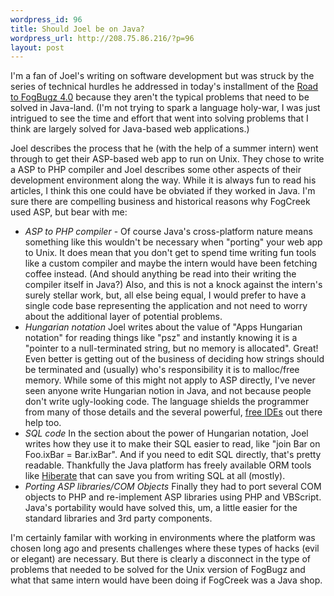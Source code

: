 ```yaml
--- 
wordpress_id: 96
title: Should Joel be on Java?
wordpress_url: http://208.75.86.216/?p=96
layout: post
---
```

I'm a fan of Joel's writing on software development but was struck by the series of technical hurdles he addressed in today's installment of the <a href="http://www.joelonsoftware.com/articles/FogBugzIII.html">Road to FogBugz 4.0</a> because they aren't the typical problems that need to be solved in Java-land. (I'm not trying to spark a language holy-war, I was just intrigued to see the time and effort that went into solving problems that I think are largely solved for Java-based web applications.)

Joel describes the process that he (with the help of a summer intern) went through to get their ASP-based web app to run on Unix. They chose to write a ASP to PHP compiler and Joel describes some other aspects of their development environment along the way. While it is always fun to read his articles, I think this one could have be obviated if they worked in Java. I'm sure there are compelling business and historical reasons why FogCreek used ASP, but bear with me:

<ul>

<li><em>ASP to PHP compiler</em> - Of course Java's cross-platform nature means something like this wouldn't be necessary when "porting" your web app to Unix. It does mean that you don't get to spend time writing fun tools like a custom compiler and maybe the intern would have been fetching coffee instead. (And should anything be read into their writing the compiler itself in Java?) Also, and this is not a knock against the intern's surely stellar work, but, all else being equal, I would prefer to have a single code base representing the application and not need to worry about the additional layer of potential problems.

</li><li><em>Hungarian notation</em> Joel writes about the value of "Apps Hungarian notation" for reading things like "psz" and instantly knowing it is a  "pointer to a null-terminated string, but no memory is allocated". Great! Even better is getting out of the business of deciding how strings should be terminated and (usually) who's responsibility it is to malloc/free memory. While some of this might not apply to ASP directly, I've never seen anyone write Hungarian notion in Java, and not because people don't write ugly-looking code. The language shields the programmer from many of those details and the several powerful, <a href="http://www.eclipse.org">free IDEs</a> out there help too.

</li><li><em>SQL code</em> In the section about the power of Hungarian notation, Joel writes how they use it to make their SQL easier to read, like "join Bar on Foo.ixBar = Bar.ixBar". And if you need to edit SQL directly, that's pretty readable. Thankfully the Java platform has freely available ORM tools like <a href="http://www.hibernate.org/">Hiberate</a> that can save you from writing  SQL at all (mostly).

</li><li><em>Porting ASP libraries/COM Objects</em> Finally they had to port several COM objects to PHP and re-implement ASP libraries using PHP and VBScript. Java's portability would have solved this, um, a little easier for the standard libraries and 3rd party components.

</li></ul>

I'm certainly familar with working in environments where the platform was chosen long ago and presents challenges where these types of hacks (evil or elegant) are necessary. But there is clearly a disconnect in the type of problems that needed to be solved for the Unix version of FogBugz and what that same intern would have been doing if FogCreek was a Java shop.

